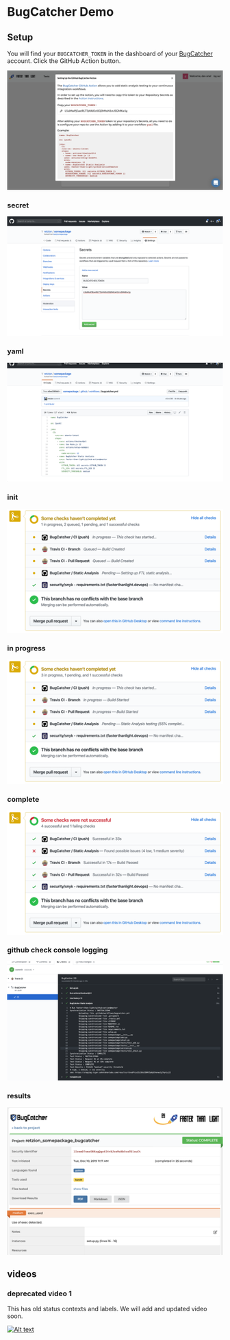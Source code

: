 # BugCatcher Demo

## Setup
You will find your <code>BUGCATCHER_TOKEN</code> in the dashboard of your [BugCatcher](https://bugcatcher.fasterthanlight.dev) account. Click the GitHub Action button.

![img](img/setup.png)

### secret
![img](img/secret.png)

### yaml
![img](img/yaml.png)

### init
![img](img/init.png)

### in progress
![img](img/in_progress.png)

### complete
![img](img/complete.png)

### github check console logging
![img](img/github_check.png)

### results
![img](img/bc_results.png)

## videos

### deprecated video 1
This has old status contexts and labels. We will add and updated video soon.

[![Alt text](https://img.youtube.com/vi/L4-3Xc-8E-Q/0.jpg)](https://www.youtube.com/watch?v=L4-3Xc-8E-Q)

